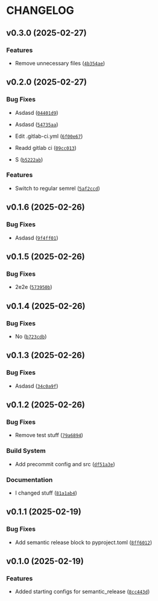 # CHANGELOG


## v0.3.0 (2025-02-27)

### Features

- Remove unnecessary files
  ([`4b354ae`](https://gitlab.oit.duke.edu/dpm42/semantic_release_test/-/commit/4b354aef3f05c30c764e0ac61b3c720285619d30))


## v0.2.0 (2025-02-27)

### Bug Fixes

- Asdasd
  ([`04401d9`](https://gitlab.oit.duke.edu/dpm42/semantic_release_test/-/commit/04401d9ac28fac0fa4dd99be7ad46b2eb752a5de))

- Asdasd
  ([`54735aa`](https://gitlab.oit.duke.edu/dpm42/semantic_release_test/-/commit/54735aae497e460035ed3adaa882a49c53682c3d))

- Edit .gitlab-ci.yml
  ([`6f00e67`](https://gitlab.oit.duke.edu/dpm42/semantic_release_test/-/commit/6f00e671021537182e854ead2211828b702ded87))

- Readd gitlab ci
  ([`09cc013`](https://gitlab.oit.duke.edu/dpm42/semantic_release_test/-/commit/09cc0134f22ff2ab6a12bfe1a5444eb7cf4b7917))

- S
  ([`b5222ab`](https://gitlab.oit.duke.edu/dpm42/semantic_release_test/-/commit/b5222aba0aedfde098f78b3b134e0def85a166df))

### Features

- Switch to regular semrel
  ([`5af2ccd`](https://gitlab.oit.duke.edu/dpm42/semantic_release_test/-/commit/5af2ccdb57ef6a60ad6810bfa5a0fe00646fd29f))


## v0.1.6 (2025-02-26)

### Bug Fixes

- Asdasd
  ([`9f4ff01`](https://gitlab.oit.duke.edu/dpm42/semantic_release_test/-/commit/9f4ff017e4dfb92342a18a73dd2cd99bacbc3078))


## v0.1.5 (2025-02-26)

### Bug Fixes

- 2e2e
  ([`573950b`](https://gitlab.oit.duke.edu/dpm42/semantic_release_test/-/commit/573950b969330704d0db02421dbbddd22ad14b21))


## v0.1.4 (2025-02-26)

### Bug Fixes

- No
  ([`b723cdb`](https://gitlab.oit.duke.edu/dpm42/semantic_release_test/-/commit/b723cdb4b29eb10862acf5db128d09d8301e9976))


## v0.1.3 (2025-02-26)

### Bug Fixes

- Asdasd
  ([`34c0a9f`](https://gitlab.oit.duke.edu/dpm42/semantic_release_test/-/commit/34c0a9f5dbdd641f5a7544609aee9fc97e2eaf8b))


## v0.1.2 (2025-02-26)

### Bug Fixes

- Remove test stuff
  ([`79a6894`](https://gitlab.oit.duke.edu/dpm42/semantic_release_test/-/commit/79a6894316ec393749659ab74d3777963ea72479))

### Build System

- Add precommit config and src
  ([`df51a3e`](https://gitlab.oit.duke.edu/dpm42/semantic_release_test/-/commit/df51a3ee4d881bb37d9b1b0dc0c749650f6b8cba))

### Documentation

- I changed stuff
  ([`81a1ab4`](https://gitlab.oit.duke.edu/dpm42/semantic_release_test/-/commit/81a1ab4b715a70aa9cc4bc01bb6a83af66167963))


## v0.1.1 (2025-02-19)

### Bug Fixes

- Add semantic release block to pyproject.toml
  ([`8ff6012`](https://gitlab.oit.duke.edu/dpm42/semantic_release_test/-/commit/8ff601226c12d464df9fd0445b475afa32531c55))


## v0.1.0 (2025-02-19)

### Features

- Added starting configs for semantic_release
  ([`8cc443d`](https://gitlab.oit.duke.edu/dpm42/semantic_release_test/-/commit/8cc443d0efb2d89f01ed3316490215fd4f499834))
